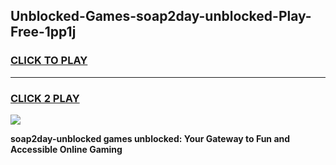 
## Unblocked-Games-soap2day-unblocked-Play-Free-1pp1j
<h3>
<a href="https://premium76.site?title=soap2day-unblocked&ref=20M">CLICK TO PLAY</a></h3>
<hr>

<h3>
<a href="https://premium76.site?title=soap2day-unblocked&ref=20M">CLICK 2 PLAY</a>
  
</h3>

<a href="https://premium76.site?title=soap2day-unblocked&ref=19M"><img src="https://clearcache.store/games.png"></a>


**soap2day-unblocked games unblocked: Your Gateway to Fun and Accessible Online Gaming**
